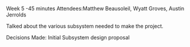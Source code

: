 Week 5 -45 minutes
Attendees:Matthew Beausoleil, Wyatt Groves, Austin Jerrolds

Talked about the various subsystem needed to make the project.

Decisions Made: Initial Subsystem design proposal
